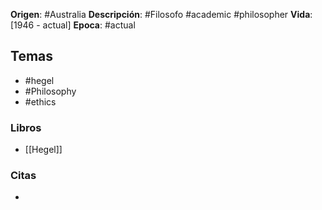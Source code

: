 **Origen**: #Australia
**Descripción**: #Filosofo #academic #philosopher
**Vida**: [1946 - actual] 
**Epoca**: #actual 

## Temas
- #hegel
- #Philosophy
- #ethics

### Libros
- [[Hegel]]

### Citas
- 
